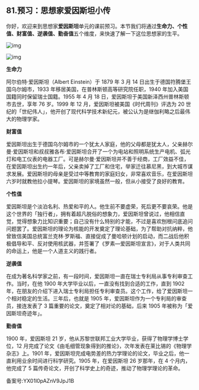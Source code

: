 ## 81.预习：思想家爱因斯坦小传
你好，欢迎来到思想家**爱因斯坦**单元的课前预习。本节我们将通过**生命力、个性值、财富值、逆袭值、勤奋值**五个维度，来快速了解一下这位思想家的生平。


![img](https://pic3.zhimg.com/v2-b03124b22a205fc420e087dd64bf1449.webp)

![img](https://pic1.zhimg.com/v2-658eb4c43ed52e6ea48c1d80754aad16.webp)

**生命力**


阿尔伯特·爱因斯坦（Albert Einstein）于 1879 年 3 月 14 日出生于德国符腾堡王国乌尔姆市，1933 年移居美国，在普林斯顿高等研究院任职，1940 年加入美国国籍同时保留瑞士国籍。1955 年 4 月 18 日，爱因斯坦于美国新泽西州普林斯顿市去世，享年 76 岁。1999 年 12 月，爱因斯坦被美国《时代周刊》评选为 20 世纪的「世纪伟人」，他开创了现代科学技术新纪元，被公认为是继伽利略之后最伟大的物理学家。


**财富值**


爱因斯坦出生于德国乌尔姆市的一个犹太人家庭，他的父母都是犹太人，父亲赫尔曼·爱因斯坦和叔叔雅各布·爱因斯坦合开了一个为电站和照明系统生产电机、弧光灯和电工仪表的电器工厂。可是赫尔曼·爱因斯坦并不善于经商，工厂效益不佳，在爱因斯坦出生约一年后，父亲卖掉了工厂和住宅，举家迁往慕尼黑，到大城市谋求发展。爱因斯坦的母亲是受过中等教育的家庭妇女，非常喜欢音乐，在爱因斯坦六岁时就教他拉小提琴。爱因斯坦的家境虽然一般，但从小接受了良好的教育。


**个性值**


爱因斯坦是个淡泊名利、热爱和平的人。他生前不要虚荣，死后更不要哀荣。他是这个世界的「独行者」，拥有着超凡脱俗的想象力，爱因斯坦曾说过，他相信直觉，觉得想象力比知识重要；自己没有什么特别的才能，不过是喜欢刨根问底追问问题罢了。爱因斯坦的理论为核能的开发奠定了理论基础，为了帮助对抗纳粹，他曾致信美国总统富兰克林·罗斯福、直接促成了曼哈顿计划的启动，而二战后他积极倡导和平、反对使用核武器，并签署了《罗素—爱因斯坦宣言》，对于人类共同的命运上，他是一个人道主义的践行者。


**逆袭值**


在成为著名科学家之前，有一段时间，爱因斯坦一直在瑞士专利局从事专利审查工作。当时，在他 1900 年大学毕业以后，一直没有找到合适的工作，直到 1902 年，在朋友的介绍下进入瑞士专利局担任专利审查员。这个工作，给了爱因斯坦一个相对稳定的生活。三年后，也就是 1905 年，爱因斯坦作为一个专利局的审查员，接连发表了 3 篇重要的论文，奠定了相对论的基础，后来 1905 年被称为「爱因斯坦奇迹年」。


**勤奋值**


1900 年，爱因斯坦 21 岁，他从苏黎世联邦工业大学毕业，获得了物理学博士学位，12 月完成了论文《由毛细管现象得到的推论》，次年发表在莱比锡的《物理学杂志》上。1901 年，爱因斯坦完成电势差的热力学理论的论文，毕业之后，他一直利用业余时间进行科学研究。1905 年，在爱因斯坦 26 岁那年，在 4 个月内，他完成了 5 篇传奇论文，开创了科学史上的奇迹，推动了物理学理论的革命。


备案号:YX01l0pAZnV9JpJ1B

